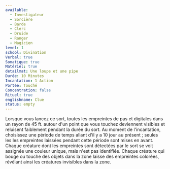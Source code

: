 ```yaml
---
available:
  - Investigateur
  - Sorcière
  - Barde
  - Clerc
  - Druide
  - Ranger
  - Magicien
level: 1
school: Divination
Verbal: true
Somatique: true
Matériel: true
detailmat: Une loupe et une pipe
Durée: 10 Minutes
Incantation: 1 Action
Portée: Touché
Concentration: false
Rituel: true
englishname: Clue
status: empty
---
```

Lorsque vous lancez ce sort, toutes les empreintes de pas et digitales dans un rayon de 45 ft. autour d'un point que vous touchez deviennent visibles et reluisent faiblement pendant la durée du sort. Au moment de l'incantation, choisissez une période de temps allant d'il y a 10 jour au présent ; seules les les empreintes laissées pendant cette période sont mises en avant. Chaque créature dont les empreintes sont détectées par le sort se voit assignée une couleur unique, mais n'est pas identifiée. Chaque créature qui bouge ou touche des objets dans la zone laisse des empreintes colorées, révélant ainsi les créatures invisibles dans la zone.
